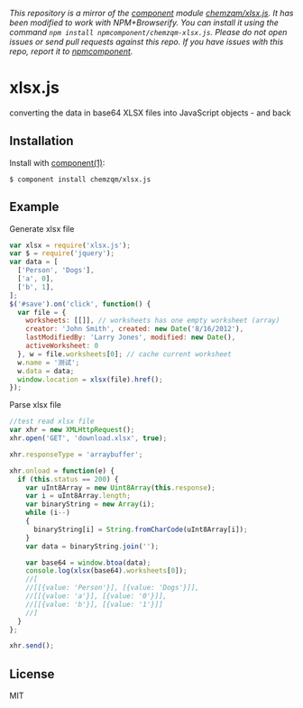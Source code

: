 *This repository is a mirror of the [component](http://component.io) module [chemzqm/xlsx.js](http://github.com/chemzqm/xlsx.js). It has been modified to work with NPM+Browserify. You can install it using the command `npm install npmcomponent/chemzqm-xlsx.js`. Please do not open issues or send pull requests against this repo. If you have issues with this repo, report it to [npmcomponent](https://github.com/airportyh/npmcomponent).*

# xlsx.js

  converting the data in base64 XLSX files into JavaScript objects - and back

## Installation

  Install with [component(1)](http://component.io):

    $ component install chemzqm/xlsx.js

## Example

  Generate xlsx file

  ``` js
  var xlsx = require('xlsx.js');
  var $ = require('jquery');
  var data = [
    ['Person', 'Dogs'],
    ['a', 0],
    ['b', 1],
  ];
  $('#save').on('click', function() {
    var file = {
      worksheets: [[]], // worksheets has one empty worksheet (array)
      creator: 'John Smith', created: new Date('8/16/2012'),
      lastModifiedBy: 'Larry Jones', modified: new Date(),
      activeWorksheet: 0
    }, w = file.worksheets[0]; // cache current worksheet
    w.name = '测试';
    w.data = data;
    window.location = xlsx(file).href();
  });
  ```
  Parse xlsx file

  ``` js
  //test read xlsx file
  var xhr = new XMLHttpRequest();
  xhr.open('GET', 'download.xlsx', true);

  xhr.responseType = 'arraybuffer';

  xhr.onload = function(e) {
    if (this.status == 200) {
      var uInt8Array = new Uint8Array(this.response);
      var i = uInt8Array.length;
      var binaryString = new Array(i);
      while (i--)
      {
        binaryString[i] = String.fromCharCode(uInt8Array[i]);
      }
      var data = binaryString.join('');

      var base64 = window.btoa(data);
      console.log(xlsx(base64).worksheets[0]);
      //[
      //[[{value: 'Person'}], [{value: 'Dogs'}]],
      //[[{value: 'a'}], [{value: '0'}]],
      //[[{value: 'b'}], [{value: '1'}]]
      //]
    }
  };

  xhr.send();
  ```


## License

  MIT
